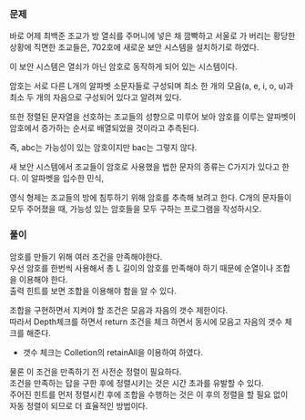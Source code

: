 ### 문제

바로 어제 최백준 조교가 방 열쇠를 주머니에 넣은 채 깜빡하고 서울로 가 버리는 황당한 상황에 직면한 조교들은, 702호에 새로운 보안 시스템을 설치하기로 하였다. 

이 보안 시스템은 열쇠가 아닌 암호로 동작하게 되어 있는 시스템이다.

암호는 서로 다른 L개의 알파벳 소문자들로 구성되며 최소 한 개의 모음(a, e, i, o, u)과 최소 두 개의 자음으로 구성되어 있다고 알려져 있다. 

또한 정렬된 문자열을 선호하는 조교들의 성향으로 미루어 보아 암호를 이루는 알파벳이 암호에서 증가하는 순서로 배열되었을 것이라고 추측된다. 

즉, abc는 가능성이 있는 암호이지만 bac는 그렇지 않다.

새 보안 시스템에서 조교들이 암호로 사용했을 법한 문자의 종류는 C가지가 있다고 한다. 이 알파벳을 입수한 민식, 

영식 형제는 조교들의 방에 침투하기 위해 암호를 추측해 보려고 한다. C개의 문자들이 모두 주어졌을 때, 가능성 있는 암호들을 모두 구하는 프로그램을 작성하시오.


### 풀이

암호를 만들기 위해 여러 조건을 만족해야한다.   
우선 암호를 한번씩 사용해서 총 L 길이의 암호를 만족해야 하기 때문에 순열이나 조합을 이용해야 한다.   
출력 힌트를 보면 조합을 이용해야 함을 알 수 있다.   

조합을 구현하면서 지켜야 할 조건은 모음과 자음의 갯수 제한이다.   
따라서 Depth체크를 하면서 return 조건을 체크 하면서 동시에 모음고 자음의 갯수 체크를 해준다.  
* 갯수 체크는 Colletion의 retainAll을 이용하여 하였다.

물론 이 조건을 만족하기 전 사전순 정렬이 필요하다.   
조건을 만족하는 답을 구한 후에 정렬시키는 것은 시간 초과를 유발할 수 있다.   
주어진 힌트를 먼저 정렬시킨 후에 조합을 수행하는 것은 이 후의 정렬을 할 필요 없이 자동 정렬이 되므로 더 효율적인 방법이다.
